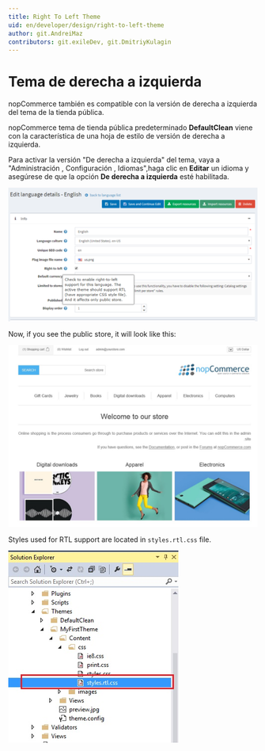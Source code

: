 ```yaml
---
title: Right To Left Theme
uid: en/developer/design/right-to-left-theme
author: git.AndreiMaz
contributors: git.exileDev, git.DmitriyKulagin
---
```


# Tema de derecha a izquierda

nopCommerce también es compatible con la versión de derecha a izquierda del tema de la tienda pública.

nopCommerce tema de tienda pública predeterminado **DefaultClean**  viene con la característica de una hoja de estilo de versión de derecha a izquierda.

Para activar la versión "De derecha a izquierda" del tema, vaya a "Administración , Configuración , Idiomas",haga clic en  **Editar**  un idioma y asegúrese de que la opción **De derecha a izquierda**  esté habilitada.

![rtm-settings](_static/right-to-left-theme/rtm-settings.png)

Now, if you see the public store, it will look like this:

![rtm-public](_static/right-to-left-theme/rtm-public.jpg)

Styles used for RTL support are located in `styles.rtl.css` file.

![rtm-css](_static/right-to-left-theme/rtm-css.jpg)